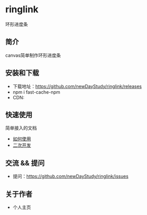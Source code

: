 # ringlink
环形进度条

## 简介
canvas简单制作环形进度条

## 安装和下载
- 下载地址：https://github.com/newDayStudy/ringlink/releases
- npm i fast-cache-npm
- CDN:

## 快速使用
简单接入的文档
- [如何使用](./doc/use/README.md)
- [二次开发](./doc/dev/README.md)
## 交流 && 提问
- 提问：https://github.com/newDayStudy/ringlink/issues


## 关于作者
- 个人主页
